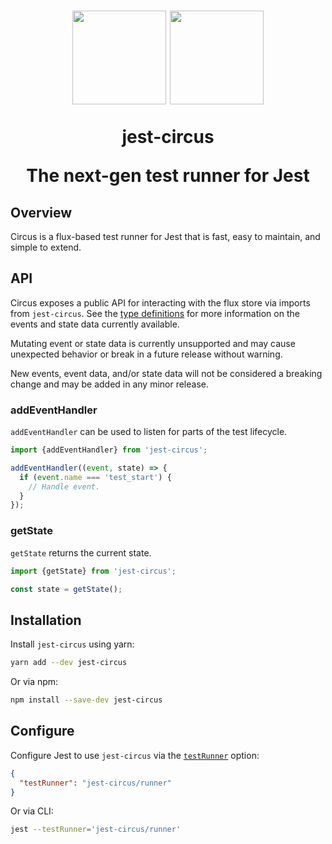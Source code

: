 <h1 align="center">
  <img src="https://jestjs.io/img/jest.png" height="150" width="150"/>
  <img src="https://jestjs.io/img/circus.png" height="150" width="150"/>
  <p align="center">jest-circus</p>
  <p align="center">The next-gen test runner for Jest</p>
</h1>

## Overview

Circus is a flux-based test runner for Jest that is fast, easy to maintain, and simple to extend.

## API

Circus exposes a public API for interacting with the flux store via imports from `jest-circus`. See the [type definitions](https://github.com/facebook/jest/blob/master/packages/jest-circus/src/types.ts) for more information on the events and state data currently available.

Mutating event or state data is currently unsupported and may cause unexpected behavior or break in a future release without warning.

New events, event data, and/or state data will not be considered a breaking change and may be added in any minor release.

### addEventHandler

`addEventHandler` can be used to listen for parts of the test lifecycle.

```js
import {addEventHandler} from 'jest-circus';

addEventHandler((event, state) => {
  if (event.name === 'test_start') {
    // Handle event.
  }
});
```

### getState

`getState` returns the current state.

```js
import {getState} from 'jest-circus';

const state = getState();
```

## Installation

Install `jest-circus` using yarn:

```bash
yarn add --dev jest-circus
```

Or via npm:

```bash
npm install --save-dev jest-circus
```

## Configure

Configure Jest to use `jest-circus` via the [`testRunner`](https://jestjs.io/docs/en/configuration#testrunner-string) option:

```json
{
  "testRunner": "jest-circus/runner"
}
```

Or via CLI:

```bash
jest --testRunner='jest-circus/runner'
```
